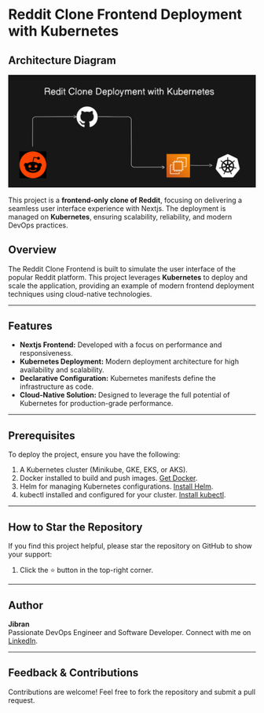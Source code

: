 # Reddit Clone Frontend Deployment with Kubernetes

## Architecture Diagram

![3-Tier Application Deployment Diagram](./image.png)

This project is a **frontend-only clone of Reddit**, focusing on delivering a seamless user interface experience with Nextjs. The deployment is managed on **Kubernetes**, ensuring scalability, reliability, and modern DevOps practices. 

## Overview

The Reddit Clone Frontend is built to simulate the user interface of the popular Reddit platform. This project leverages **Kubernetes** to deploy and scale the application, providing an example of modern frontend deployment techniques using cloud-native technologies.

---

## Features

- **Nextjs Frontend:** Developed with a focus on performance and responsiveness.
- **Kubernetes Deployment:** Modern deployment architecture for high availability and scalability.
- **Declarative Configuration:** Kubernetes manifests define the infrastructure as code.
- **Cloud-Native Solution:** Designed to leverage the full potential of Kubernetes for production-grade performance.

---

## Prerequisites

To deploy the project, ensure you have the following:
1. A Kubernetes cluster (Minikube, GKE, EKS, or AKS).
2. Docker installed to build and push images. [Get Docker](https://www.docker.com/).
3. Helm for managing Kubernetes configurations. [Install Helm](https://helm.sh/docs/intro/install/).
4. kubectl installed and configured for your cluster. [Install kubectl](https://kubernetes.io/docs/tasks/tools/).

---

 
## How to Star the Repository
If you find this project helpful, please star the repository on GitHub to show your support:
1. Click the ⭐ button in the top-right corner.

---

## Author
**Jibran**  
Passionate DevOps Engineer and Software Developer.
Connect with me on [LinkedIn](https://www.linkedin.com/in/muhammad-jibran220/).


---
 

## Feedback & Contributions
Contributions are welcome! Feel free to fork the repository and submit a pull request.

